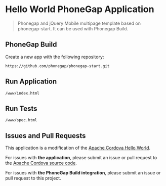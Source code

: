 # Hello World PhoneGap Application

> Phonegap and jQuery Mobile multipage template based on phonegap-start.
It can be used with Phonegap Build.

## PhoneGap Build

Create a new app with the following repository:

    https://github.com/phonegap/phonegap-start.git

## Run Application

    /www/index.html

## Run Tests

    /www/spec.html

## Issues and Pull Requests

This application is a modification of the [Apache Cordova Hello World][1].

For issues with __the application__, please submit an issue or pull request
to the [Apache Cordova source code][1].

For issues with __the PhoneGap Build integration__, please submit
an issue or pull request to this project.

[1]: http://github.com/apache/incubator-cordova-app-hello-world
